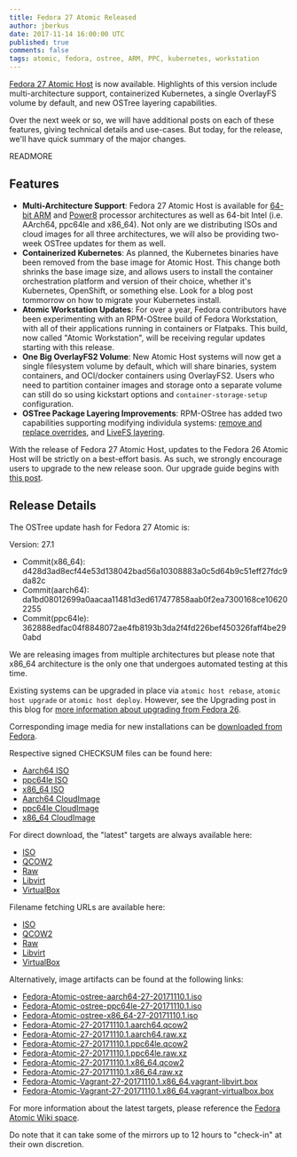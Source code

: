 ```yaml
---
title: Fedora 27 Atomic Released
author: jberkus
date: 2017-11-14 16:00:00 UTC
published: true
comments: false
tags: atomic, fedora, ostree, ARM, PPC, kubernetes, workstation
---
```


[Fedora 27 Atomic Host](https://getfedora.org/en/atomic/download/) is now available.  Highlights of this version include multi-architecture support, containerized Kubernetes, a single OverlayFS volume by default, and new OSTree layering capabilities.

Over the next week or so, we will have additional posts on each of these features, giving technical details and use-cases.  But today, for the release, we'll have quick summary of the major changes.

READMORE

## Features

* **Multi-Architecture Support**: Fedora 27 Atomic Host is available for [64-bit ARM]() and [Power8]() processor architectures as well as 64-bit Intel (i.e. AArch64, ppc64le and x86_64).  Not only are we distributing ISOs and cloud images for all three architectures, we will also be providing two-week OSTree updates for them as well.
* **Containerized Kubernetes**: As planned, the Kubernetes binaries have been removed from the base image for Atomic Host.  This change both shrinks the base image size, and allows users to install the container orchestration platform and version of their choice, whether it's Kubernetes, OpenShift, or something else.  Look for a blog post tommorrow on how to migrate your Kubernetes install.
* **Atomic Workstation Updates**: For over a year, Fedora contributors have been experimenting with an RPM-OStree build of Fedora Workstation, with all of their applications running in containers or Flatpaks. This build, now called "Atomic Workstation", will be receiving regular updates starting with this release.
* **One Big OverlayFS2 Volume**: New Atomic Host systems will now get a single filesystem volume by default, which will share binaries, system containers, and OCI/docker containers using OverlayFS2.  Users who need to partition container images and storage onto a separate volume can still do so using kickstart options and `container-storage-setup` configuration.
* **OSTree Package Layering Improvements**: RPM-OStree has added two capabilities supporting modifying individula systems: [remove and replace overrides](/blog/2017/07/rpm-ostree-v2017.7-released/), and [LiveFS layering](/blog/2017/06/rpm-ostree-v2017.6-released/).

With the release of Fedora 27 Atomic Host, updates to the Fedora 26 Atomic Host will be strictly on a best-effort basis.  As such, we strongly encourage users to upgrade to the new release soon. Our upgrade guide begins with [this post](/blog/2017/11/fedora-atomic-26-to-27-upgrade/).

## Release Details

The OSTree update hash for Fedora 27 Atomic is:

Version: 27.1

* Commit(x86_64): d428d3ad8ecf44e53d138042bad56a10308883a0c5d64b9c51eff27fdc9da82c
* Commit(aarch64): da1bd08012699a0aacaa11481d3ed617477858aab0f2ea7300168ce106202255
* Commit(ppc64le): 362888edfac04f8848072ae4fb8193b3da2f4fd226bef450326faff4be290abd

We are releasing images from multiple architectures but please note
that x86_64 architecture is the only one that undergoes automated
testing at this time.

Existing systems can be upgraded in place via `atomic host rebase`, `atomic host upgrade` or
`atomic host deploy`.  However, see the Upgrading post in this blog for [more information
about upgrading from Fedora 26](/blog/2017/11/fedora-atomic-26-to-27-upgrade/).

Corresponding image media for new installations can be [downloaded from Fedora](https://getfedora.org/en/atomic/download/).

Respective signed CHECKSUM files can be found here:

* [Aarch64  ISO](https://alt.fedoraproject.org/pub/alt/atomic/stable/Fedora-Atomic-27-20171110.1/Atomic/aarch64/iso/Fedora-Atomic-27-20171110.1-aarch64-CHECKSUM)
* [ppc64le ISO](https://alt.fedoraproject.org/pub/alt/atomic/stable/Fedora-Atomic-27-20171110.1/Atomic/ppc64le/iso/Fedora-Atomic-27-20171110.1-ppc64le-CHECKSUM)
* [x86_64 ISO](https://alt.fedoraproject.org/pub/alt/atomic/stable/Fedora-Atomic-27-20171110.1/Atomic/x86_64/iso/Fedora-Atomic-27-20171110.1-x86_64-CHECKSUM)
* [Aarch64 CloudImage](https://alt.fedoraproject.org/pub/alt/atomic/stable/Fedora-Atomic-27-20171110.1/CloudImages/aarch64/images/Fedora-CloudImages-27-20171110.1-aarch64-CHECKSUM)
* [ppc64le CloudImage](https://alt.fedoraproject.org/pub/alt/atomic/stable/Fedora-Atomic-27-20171110.1/CloudImages/ppc64le/images/Fedora-CloudImages-27-20171110.1-ppc64le-CHECKSUM)
* [x86_64 CloudImage](https://alt.fedoraproject.org/pub/alt/atomic/stable/Fedora-Atomic-27-20171110.1/CloudImages/x86_64/images/Fedora-CloudImages-27-20171110.1-x86_64-CHECKSUM)

For direct download, the "latest" targets are always available here:

* [ISO](https://getfedora.org/atomic_iso_latest)
* [QCOW2](https://getfedora.org/atomic_qcow2_latest)
* [Raw](https://getfedora.org/atomic_raw_latest)
* [Libvirt](https://getfedora.org/atomic_vagrant_libvirt_latest)
* [VirtualBox](https://getfedora.org/atomic_vagrant_virtualbox_latest)

Filename fetching URLs are available here:

* [ISO](https://getfedora.org/atomic_iso_latest_filename)
* [QCOW2](https://getfedora.org/atomic_qcow2_latest_filename)
* [Raw](https://getfedora.org/atomic_raw_latest_filename)
* [Libvirt](https://getfedora.org/atomic_vagrant_libvirt_latest_filename)
* [VirtualBox](https://getfedora.org/atomic_vagrant_virtualbox_latest_filename)

Alternatively, image artifacts can be found at the following links:

* [Fedora-Atomic-ostree-aarch64-27-20171110.1.iso](https://alt.fedoraproject.org/pub/alt/atomic/stable/Fedora-Atomic-27-20171110.1/Atomic/aarch64/iso/Fedora-Atomic-ostree-aarch64-27-20171110.1.iso)
* [Fedora-Atomic-ostree-ppc64le-27-20171110.1.iso](https://alt.fedoraproject.org/pub/alt/atomic/stable/Fedora-Atomic-27-20171110.1/Atomic/ppc64le/iso/Fedora-Atomic-ostree-ppc64le-27-20171110.1.iso)
* [Fedora-Atomic-ostree-x86_64-27-20171110.1.iso](https://alt.fedoraproject.org/pub/alt/atomic/stable/Fedora-Atomic-27-20171110.1/Atomic/x86_64/iso/Fedora-Atomic-ostree-x86_64-27-20171110.1.iso)
* [Fedora-Atomic-27-20171110.1.aarch64.qcow2](https://alt.fedoraproject.org/pub/alt/atomic/stable/Fedora-Atomic-27-20171110.1/CloudImages/aarch64/images/Fedora-Atomic-27-20171110.1.aarch64.qcow2)
* [Fedora-Atomic-27-20171110.1.aarch64.raw.xz](https://alt.fedoraproject.org/pub/alt/atomic/stable/Fedora-Atomic-27-20171110.1/CloudImages/aarch64/images/Fedora-Atomic-27-20171110.1.aarch64.raw.xz)
* [Fedora-Atomic-27-20171110.1.ppc64le.qcow2](https://alt.fedoraproject.org/pub/alt/atomic/stable/Fedora-Atomic-27-20171110.1/CloudImages/ppc64le/images/Fedora-Atomic-27-20171110.1.ppc64le.qcow2)
* [Fedora-Atomic-27-20171110.1.ppc64le.raw.xz](https://alt.fedoraproject.org/pub/alt/atomic/stable/Fedora-Atomic-27-20171110.1/CloudImages/ppc64le/images/Fedora-Atomic-27-20171110.1.ppc64le.raw.xz)
* [Fedora-Atomic-27-20171110.1.x86_64.qcow2](https://alt.fedoraproject.org/pub/alt/atomic/stable/Fedora-Atomic-27-20171110.1/CloudImages/x86_64/images/Fedora-Atomic-27-20171110.1.x86_64.qcow2)
* [Fedora-Atomic-27-20171110.1.x86_64.raw.xz](https://alt.fedoraproject.org/pub/alt/atomic/stable/Fedora-Atomic-27-20171110.1/CloudImages/x86_64/images/Fedora-Atomic-27-20171110.1.x86_64.raw.xz)
* [Fedora-Atomic-Vagrant-27-20171110.1.x86_64.vagrant-libvirt.box](https://alt.fedoraproject.org/pub/alt/atomic/stable/Fedora-Atomic-27-20171110.1/CloudImages/x86_64/images/Fedora-Atomic-Vagrant-27-20171110.1.x86_64.vagrant-libvirt.box)
* [Fedora-Atomic-Vagrant-27-20171110.1.x86_64.vagrant-virtualbox.box](https://alt.fedoraproject.org/pub/alt/atomic/stable/Fedora-Atomic-27-20171110.1/CloudImages/x86_64/images/Fedora-Atomic-Vagrant-27-20171110.1.x86_64.vagrant-virtualbox.box)

For more information about the latest targets, please reference the [Fedora
Atomic Wiki space](https://fedoraproject.org/wiki/Atomic_WG#Fedora_Atomic_Image_Download_Links).

Do note that it can take some of the mirrors up to 12 hours to "check-in" at
their own discretion.
